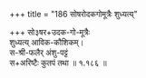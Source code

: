 +++
title = "186 सोषरोदकगोमूत्रैः शुध्यत्य्"

+++
सो३षर+उदक-गो-मूत्रैः  
शुध्यत्य् आविक-कौशिकम्।  
स-श्री-फलैर् अंशु-पट्टं  
स+अरिष्टैः कुतपं तथा  ॥ १.१८६ ॥